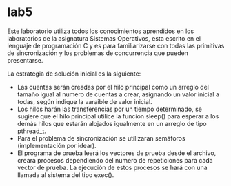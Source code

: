 lab5
====

Este laboratorio utiliza todos los conocimientos aprendidos en los laboratorios de la asignatura Sistemas Operativos, esta escrito en el lenguaje de programación C y es para familiarizarse con todas las primitivas de sincronización y los problemas de concurrencia que pueden presentarse.

La estrategia de solución inicial es la siguiente:
- Las cuentas serán creadas por el hilo principal como un arreglo del tamaño igual al numero de cuentas a crear, asignando un valor inicial a todas, según indique la varaible de valor inicial.
- Los hilos harán las transferencias por un tiempo determinado, se sugiere que el hilo principal utilice la funcion sleep() para esperar a los demás hilos que estarán alojados igualmente en un arreglo de tipo pthread_t.
- Para el problema de sincronización se utilizaran semáforos (implementación por idear).
- El programa de prueba leerá los vectores de prueba desde el archivo, creará procesos dependiendo del numero de repeticiones para cada vector de prueba. La ejecución de estos procesos se hará con una llamada al sistema del tipo exec().
